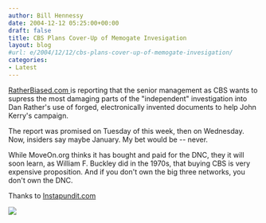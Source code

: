 ```yaml
---
author: Bill Hennessy
date: 2004-12-12 05:25:00+00:00
draft: false
title: CBS Plans Cover-Up of Memogate Invesigation
layout: blog
#url: e/2004/12/12/cbs-plans-cover-up-of-memogate-invesigation/
categories:
- Latest
---
```


[RatherBiased.com ](https://ratherbiased.com/news/content/view/520/2/)is reporting that the senior management as CBS wants to supress the most damaging parts of the "independent" investigation into Dan Rather's use of forged, electronically invented documents to help John Kerry's campaign.




The report was promised on Tuesday of this week, then on Wednesday. Now, insiders say maybe January. My bet would be -- never.




While MoveOn.org thinks it has bought and paid for the DNC, they it will soon learn, as William F. Buckley did in the 1970s, that buying CBS is very expensive proposition. And if you don't own the big three networks, you don't own the DNC.




Thanks to [Instapundit.com](https://instapundit.com/archives/019776.php)

![](https://blog.billhennessy.com/aggbug.aspx?PostID=859)

